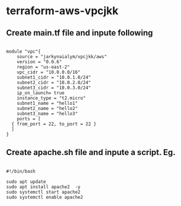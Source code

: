 # terraform-aws-vpcjkk

## Create main.tf file and inpute following 

``` hcl

module "vpc"{
    source = "jarkynaialym/vpcjkk/aws"
    version = "0.0.6"
    region = "us-east-2"
    vpc_cidr = "10.0.0.0/16"
    subnet1_cidr = "10.0.1.0/24"
    subnet2_cidr = "10.0.2.0/24"
    subnet3_cidr = "10.0.3.0/24"
    ip_on_launch= true 
    instance_type = "t2.micro"
    subnet1_name = "hello1"
    subnet2_name = "hello2"
    subnet3_name = "hello3"
    ports = [
  { from_port = 22, to_port = 22 }
  ]
}

```

## Create apache.sh file and inpute a script. Eg.

```hcl 

#!/bin/bash

sudo apt update 
sudo apt install apache2  -y
sudo systemctl start apache2
sudo systemctl enable apache2

```

